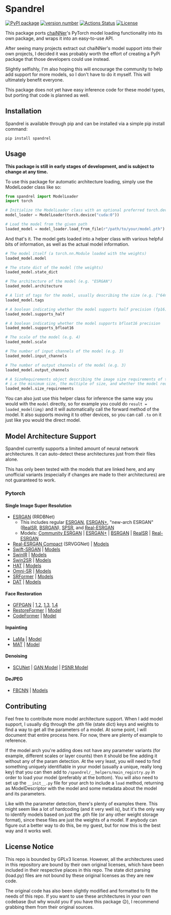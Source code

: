 # Spandrel

[![PyPI package](https://img.shields.io/badge/pip%20install-spandrel-brightgreen)](https://pypi.org/project/spandrel/) [![version number](https://img.shields.io/pypi/v/spandrel?color=green&label=version)](https://github.com/chaiNNer-org/spandrel/releases) [![Actions Status](https://github.com/chaiNNer-org/spandrel/workflows/Test/badge.svg)](https://github.com/chaiNNer-org/spandrel/actions) [![License](https://img.shields.io/github/license/chaiNNer-org/spandrel)](https://github.com/chaiNNer-org/spandrel/blob/main/LICENSE)

This package ports [chaiNNer](https://github.com/chaiNNer-org/chaiNNer)'s PyTorch model loading functionality into its own package, and wraps it into an easy-to-use API.

After seeing many projects extract out chaiNNer's model support into their own projects, I decided it was probably worth the effort of creating a PyPi package that those developers could use instead.

Slightly selfishly, I'm also hoping this will encourage the community to help add support for more models, so I don't have to do it myself. This will ultimately benefit everyone.

This package does not yet have easy inference code for these model types, but porting that code is planned as well.

## Installation

Spandrel is available through pip and can be installed via a simple pip install command:

```shell
pip install spandrel
```

## Usage

**This package is still in early stages of development, and is subject to change at any time.**

To use this package for automatic architecture loading, simply use the ModelLoader class like so:

```python
from spandrel import ModelLoader
import torch

# Initialize the ModelLoader class with an optional preferred torch.device. Defaults to cpu.
model_loader = ModelLoader(torch.device("cuda:0"))

# Load the model from the given path
loaded_model = model_loader.load_from_file(r"/path/to/your/model.pth")
```

And that's it. The model gets loaded into a helper class with various helpful bits of information, as well as the actual model information.

```py
# The model itself (a torch.nn.Module loaded with the weights)
loaded_model.model

# The state dict of the model (the weights)
loaded_model.state_dict

# The architecture of the model (e.g. "ESRGAN")
loaded_model.architecture

# A list of tags for the model, usually describing the size (e.g. ["64nf", "large"])
loaded_model.tags

# A boolean indicating whether the model supports half precision (fp16)
loaded_model.supports_half

# A boolean indicating whether the model supports bfloat16 precision
loaded_model.supports_bfloat16

# The scale of the model (e.g. 4)
loaded_model.scale

# The number of input channels of the model (e.g. 3)
loaded_model.input_channels

# The number of output channels of the model (e.g. 3)
loaded_model.output_channels

# A SizeRequirements object describing the image size requirements of the model
# i.e the minimum size, the multiple of size, and whether the model requires a square input
loaded_model.size_requirements
```

You can also just use this helper class for inference the same way you would with the `model` directly, so for example you could do `result = loaded_model(img)` and it will automatically call the forward method of the model. It also supports moving it to other devices, so you can call `.to` on it just like you would the direct model.

## Model Architecture Support

Spandrel currently supports a limited amount of neural network architectures. It can auto-detect these architectures just from their files alone.

This has only been tested with the models that are linked here, and any unofficial variants (especially if changes are made to their architectures) are not guaranteed to work.

### Pytorch

#### Single Image Super Resolution

- [ESRGAN](https://github.com/xinntao/ESRGAN) (RRDBNet)
  - This includes regular [ESRGAN](https://github.com/xinntao/ESRGAN), [ESRGAN+](https://github.com/ncarraz/ESRGANplus), "new-arch ESRGAN" ([RealSR](https://github.com/jixiaozhong/RealSR), [BSRGAN](https://github.com/cszn/BSRGAN)), [SPSR](https://github.com/Maclory/SPSR), and [Real-ESRGAN](https://github.com/xinntao/Real-ESRGAN)
  - Models: [Community ESRGAN](https://openmodeldb.info) | [ESRGAN+](https://drive.google.com/drive/folders/1lNky9afqEP-qdxrAwDFPJ1g0ui4x7Sin) | [BSRGAN](https://github.com/cszn/BSRGAN/tree/main/model_zoo) | [RealSR](https://github.com/jixiaozhong/RealSR#pre-trained-models) | [Real-ESRGAN](https://github.com/xinntao/Real-ESRGAN/blob/master/docs/model_zoo.md)
- [Real-ESRGAN Compact](https://github.com/xinntao/Real-ESRGAN) (SRVGGNet) | [Models](https://github.com/xinntao/Real-ESRGAN/blob/master/docs/model_zoo.md)
- [Swift-SRGAN](https://github.com/Koushik0901/Swift-SRGAN) | [Models](https://github.com/Koushik0901/Swift-SRGAN/releases/tag/v0.1)
- [SwinIR](https://github.com/JingyunLiang/SwinIR) | [Models](https://github.com/JingyunLiang/SwinIR/releases/tag/v0.0)
- [Swin2SR](https://github.com/mv-lab/swin2sr) | [Models](https://github.com/mv-lab/swin2sr/releases/tag/v0.0.1)
- [HAT](https://github.com/XPixelGroup/HAT) | [Models](https://drive.google.com/drive/folders/1HpmReFfoUqUbnAOQ7rvOeNU3uf_m69w0)
- [Omni-SR](https://github.com/Francis0625/Omni-SR) | [Models](https://github.com/Francis0625/Omni-SR#preparation)
- [SRFormer](https://github.com/HVision-NKU/SRFormer) | [Models](https://github.com/HVision-NKU/SRFormer#pretrain-models)
- [DAT](https://github.com/zhengchen1999/DAT) | [Models](https://github.com/zhengchen1999/DAT#testing)

#### Face Restoration

- [GFPGAN](https://github.com/TencentARC/GFPGAN) | [1.2](https://github.com/TencentARC/GFPGAN/releases/download/v1.3.0/GFPGANv1.2.pth), [1.3](https://github.com/TencentARC/GFPGAN/releases/download/v1.3.0/GFPGANv1.3.pth), [1.4](https://github.com/TencentARC/GFPGAN/releases/download/v1.3.4/GFPGANv1.4.pth)
- [RestoreFormer](https://github.com/wzhouxiff/RestoreFormer) | [Model](https://github.com/TencentARC/GFPGAN/releases/download/v1.3.4/RestoreFormer.pth)
- [CodeFormer](https://github.com/sczhou/CodeFormer) | [Model](https://github.com/sczhou/CodeFormer/releases/download/v0.1.0/codeformer.pth)

#### Inpainting

- [LaMa](https://github.com/advimman/lama) | [Model](https://github.com/Sanster/models/releases/download/add_big_lama/big-lama.pt)
- [MAT](https://github.com/fenglinglwb/MAT) | [Model](https://github.com/Sanster/models/releases/download/add_mat/Places_512_FullData_G.pth)

#### Denoising

- [SCUNet](https://github.com/cszn/SCUNet) | [GAN Model](https://github.com/cszn/KAIR/releases/download/v1.0/scunet_color_real_gan.pth) | [PSNR Model](https://github.com/cszn/KAIR/releases/download/v1.0/scunet_color_real_psnr.pth)

#### DeJPEG

- [FBCNN](https://github.com/jiaxi-jiang/FBCNN) | [Models](https://github.com/jiaxi-jiang/FBCNN/releases/tag/v1.0)


## Contributing

Feel free to contribute more model architecture support. When I add model support, I usually dig through the .pth file (state dict) keys and weights to find a way to get all the parameters of a model. At some point, I will document that entire process here. For now, there are plenty of example to reference.

If the model arch you're adding does not have any parameter variants (for example, different scales or layer counts) then it should be fine adding it without any of the param detection. At the very least, you will need to find something uniquely identifiable in your model (usually a unique, really long key) that you can then add to `/spandrel/__helpers/main_registry.py` in order to load your model (preferably at the bottom). You will also need to set up the `__init__.py` file for your arch to include a `load` method, returning as ModelDescriptor with the model and some metadata about the model and its parameters.

Like with the parameter detection, there's plenty of examples there. This might seem like a lot of hardcoding (and it very well is), but it's the only way to identify models based on just the .pth file (or any other weight storage format), since these files are just the weights of a model. If anybody can figure out a better way to do this, be my guest, but for now this is the best way and it works well.

## License Notice

This repo is bounded by GPLv3 license. However, all the architectures used in this repository are bound by their own original licenses, which have been included in their respective places in this repo. The state dict parsing (load.py) files are not bound by these original licenses as they are new code.

The original code has also been slightly modified and formatted to fit the needs of this repo. If you want to use these architectures in your own codebase (but why would you if you have this package 😉), I recommend grabbing them from their original sources.
